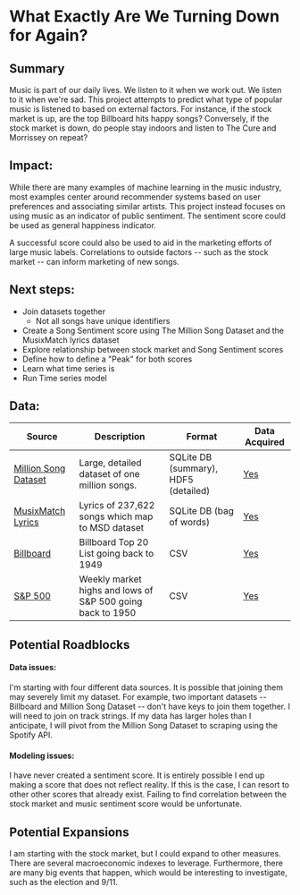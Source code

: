 # What Exactly Are We Turning Down for Again?

## Summary

Music is part of our daily lives. We listen to it when we work out. We listen to it when we're sad. This project attempts to predict what type of popular music is listened to based on external factors. For instance, if the stock market is up, are the top Billboard hits happy songs? Conversely, if the stock market is down, do people stay indoors and listen to The Cure and Morrissey on repeat?

## Impact:

While there are many examples of machine learning in the music industry, most examples center around recommender systems based on user preferences and associating similar artists. This project instead focuses on using music as an indicator of public sentiment. The sentiment score could be used as general happiness indicator.

A successful score could also be used to aid in the marketing efforts of large music labels. Correlations to outside factors -- such as the stock market -- can inform marketing of new songs.

## Next steps:

- Join datasets together
  - Not all songs have unique identifiers
- Create a Song Sentiment score using The Million Song Dataset and the MusixMatch lyrics dataset
- Explore relationship between stock market and Song Sentiment scores
- Define how to define a "Peak" for both scores
- Learn what time series is
- Run Time series model

## Data:

| Source                                                                                    | Description                                                | Format                               | Data Acquired |
|-------------------------------------------------------------------------------------------|------------------------------------------------------------|--------------------------------------|--------------|
| [Million Song Dataset](https://labrosa.ee.columbia.edu/millionsong/pages/getting-dataset) | Large, detailed dataset of one million songs.              | SQLite DB (summary), HDF5 (detailed) | [Yes](https://github.com/akraemer007/million_song/blob/master/support_files/data_snapshots/msd_data.png)          |
| [MusixMatch Lyrics](https://labrosa.ee.columbia.edu/millionsong/musixmatch)               | Lyrics of 237,622 songs which map to MSD dataset           | SQLite DB (bag of words)             | [Yes](https://github.com/akraemer007/million_song/blob/master/support_files/data_snapshots/lyric_data.png)          |
| [Billboard](http://www.umdmusic.com/default.asp?Lang=English&Chart=D)                     | Billboard Top 20 List going back to 1949                   | CSV                                  | [Yes](https://github.com/akraemer007/million_song/blob/master/support_files/data_snapshots/billboard_data.png)          |
| [S&P 500](https://finance.yahoo.com/quote/%5EGSPC/history?p=%5EGSPC)                      | Weekly market highs and lows of S&P 500 going back to 1950 | CSV                                  | [Yes](https://github.com/akraemer007/million_song/blob/master/support_files/data_snapshots/snp500_data.png)          |

## Potential Roadblocks

#### Data issues:

I'm starting with four different data sources. It is possible that joining them may severely limit my dataset. For example, two important datasets -- Billboard and Million Song Dataset -- don't have keys to join them together. I will need to join on track strings. If my data has larger holes than I anticipate, I will pivot from the Million Song Dataset to scraping using the Spotify API.

#### Modeling issues:

I have never created a sentiment score. It is entirely possible I end up making a score that does not reflect reality. If this is the case, I can resort to other other scores that already exist.
Failing to find correlation between the stock market and music sentiment score would be unfortunate.

## Potential Expansions

I am starting with the stock market, but I could expand to other measures. There are several macroeconomic indexes to leverage. Furthermore, there are many big events that happen, which would be interesting to investigate, such as the election and 9/11.
